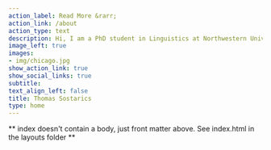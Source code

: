 ```yaml
---
action_label: Read More &rarr;
action_link: /about
action_type: text
description: Hi, I am a PhD student in Linguistics at Northwestern University. This is my personal website where I host things related to my research, data science, and other projects.
image_left: true
images:
- img/chicago.jpg
show_action_link: true
show_social_links: true
subtitle:
text_align_left: false
title: Thomas Sostarics
type: home
---
```


** index doesn't contain a body, just front matter above.
See index.html in the layouts folder **
